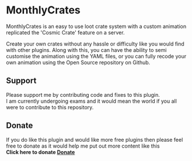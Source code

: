 # MonthlyCrates

MonthlyCrates is an easy to use loot crate system with a custom animation replicated the 'Cosmic Crate' feature on a server.

Create your own crates without any hassle or difficulty like you would find with other plugins. Along with this, you can have the ability to semi customise the animation using the YAML files, or you can fully recode your own animation using the Open Source repository on Github.

## Support
Please support me by contributing code and fixes to this plugin.  
I am currently undergoing exams and it would mean the world if you all
were to contribute to this repository.

## Donate
If you do like this plugin and would like more free plugins then please feel free to donate as it would help me put out more content like this  
**Click here to donate [Donate](https://www.paypal.me/SplodgeboxDev)**
